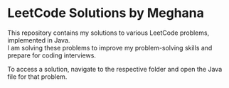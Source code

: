 # LeetCode Solutions by Meghana

This repository contains my solutions to various LeetCode problems, implemented in Java.  
I am solving these problems to improve my problem-solving skills and prepare for coding interviews.

To access a solution, navigate to the respective folder and open the Java file for that problem.

